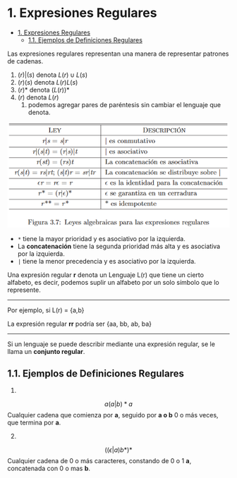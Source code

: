 # 1. Expresiones Regulares

- [1. Expresiones Regulares](#1-expresiones-regulares)
  - [1.1. Ejemplos de Definiciones Regulares](#11-ejemplos-de-definiciones-regulares)


Las expresiones regulares representan una manera de representar patrones de cadenas.

1. $(r)|(s)$ denota $L(r) \cup L(s)$
2. $(r)(s)$ denota $L(r)L(s)$
3. $(r)*$ denota $(L(r))*$
4. $(r)$ denota $L(r)$
    1. podemos agregar pares de paréntesis sin cambiar el lenguaje que denota.

![Leyes Algebraicas Expresiones Regulares](assets/leyes-exp-reg.png)

- `*` tiene la mayor prioridad y es asociativo por la izquierda.
- La **concatenación** tiene la segunda prioridad más alta y es asociativa por la izquierda.
- `|` tiene la menor precedencia y es asociativo por la izquierda.

Una expresión regular **r** denota un Lenguaje L(r) que tiene un cierto alfabeto, es decir, podemos suplir un alfabeto por un solo símbolo que lo represente.

--- 
Por ejemplo, si L(r) = {a,b}

La expresión regular **rr** podría ser {aa, bb, ab, ba}

--- 

Si un lenguaje se puede describir mediante una expresión regular, se le llama un **conjunto regular**.

## 1.1. Ejemplos de Definiciones Regulares
1.
$$
a(a|b)*a
$$
Cualquier cadena que comienza por **a**, seguido por **a o b** 0 o más veces, que termina por **a**.

2.
$$
((\epsilon|a)b*)*
$$
Cualquier cadena de 0 o más caracteres, constando de 0 o 1 **a**, concatenada con 0 o mas **b**.